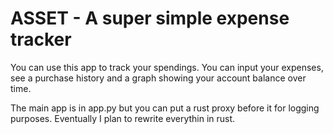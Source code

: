 # ASSET - A super simple expense tracker
You can use this app to track your spendings. You can input your expenses, see a purchase history and a graph showing your account balance over time.

The main app is in app.py but you can put a rust proxy before it for logging purposes. Eventually I plan to rewrite everythin in rust.